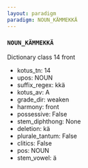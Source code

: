 ```yaml
---
layout: paradigm
paradigm: NOUN_KÄMMEKKÄ
---
```

### ` NOUN_KÄMMEKKÄ `

Dictionary class 14 front
* kotus_tn: 14
* upos: NOUN
* suffix_regex: kkä
* kotus_av: A
* grade_dir: weaken
* harmony: front
* possessive: False
* stem_diphthong: None
* deletion: kä
* plurale_tantum: False
* clitics: False
* pos: NOUN
* stem_vowel: ä
